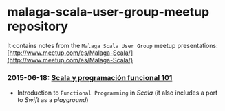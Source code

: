 # malaga-scala-user-group-meetup repository

It contains notes from the `Malaga Scala User Group` meetup presentations: [http://www.meetup.com/es/Malaga-Scala/](http://www.meetup.com/es/Malaga-Scala/)

### 2015-06-18: [Scala y programación funcional 101](2015-06-18_Scala_y_programacion_funcional_101)
* Introduction to `Functional Programming` in _Scala_ (it also includes a port to _Swift_ as a _playground_)